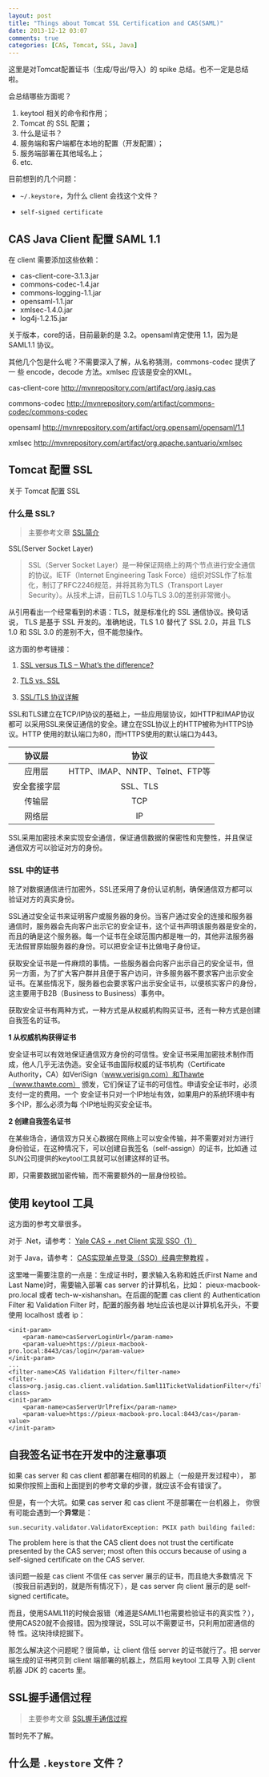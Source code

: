 ```yaml
---
layout: post
title: "Things about Tomcat SSL Certification and CAS(SAML)"
date: 2013-12-12 03:07
comments: true
categories: [CAS, Tomcat, SSL, Java]
---
```


这里是对Tomcat配置证书（生成/导出/导入）的 spike 总结。也不一定是总结
啦。

会总结哪些方面呢？

1. keytool 相关的命令和作用；
2. Tomcat 的 SSL 配置；
3. 什么是证书？
4. 服务端和客户端都在本地的配置（开发配置）；
5. 服务端部署在其他域名上；
6. etc.

目前想到的几个问题：
- `~/.keystore`，为什么 client 会找这个文件？

- `self-signed certificate`

## CAS Java Client 配置 SAML 1.1

在 client 需要添加这些依赖：

* cas-client-core-3.1.3.jar
* commons-codec-1.4.jar
* commons-logging-1.1.jar
* opensaml-1.1.jar
* xmlsec-1.4.0.jar
* log4j-1.2.15.jar

关于版本，core的话，目前最新的是 3.2。opensaml肯定使用 1.1，因为是
SAML1.1 协议。

其他几个包是什么呢？不需要深入了解，从名称猜测，commons-codec 提供了一
些 encode，decode 方法。xmlsec 应该是安全的XML。

cas-client-core
http://mvnrepository.com/artifact/org.jasig.cas

commons-codec
http://mvnrepository.com/artifact/commons-codec/commons-codec

opensaml
http://mvnrepository.com/artifact/org.opensaml/opensaml/1.1

xmlsec
http://mvnrepository.com/artifact/org.apache.santuario/xmlsec

## Tomcat 配置 SSL

关于 Tomcat 配置 SSL

### 什么是 SSL?

> 主要参考文章 [SSL简介](http://www.sunchis.com/html/java/javaweb/2010/0313/68.html)

SSL(Server Socket Layer)

> SSL（Server Socket Layer）是一种保证网络上的两个节点进行安全通信的协议。IETF（Internet Engineering Task Force）组织对SSL作了标准化，制订了RFC2246规范，并将其称为TLS（Transport Layer Security）。从技术上讲，目前TLS 1.0与TLS 3.0的差别非常微小。

从引用看出一个经常看到的术语：TLS，就是标准化的 SSL 通信协议。换句话说，
TLS 是基于 SSL 开发的。准确地说，TLS 1.0 替代了 SSL 2.0，并且 TLS 1.0
和 SSL 3.0 的差别不大，但不能忽操作。

这方面的参考链接：

1. [SSL versus TLS – What’s the difference?](http://luxsci.com/blog/ssl-versus-tls-whats-the-difference.html)

2. [TLS vs. SSL][tls_vs_ssl]

[tls_vs_ssl]: http://msdn.microsoft.com/en-us/library/windows/desktop/aa380515(v=vs.85).aspx

3. [SSL/TLS 协议详解](http://www.cnblogs.com/adforce/archive/2012/11/27/2790937.html)

SSL和TLS建立在TCP/IP协议的基础上，一些应用层协议，如HTTP和IMAP协议都可
以采用SSL来保证通信的安全。建立在SSL协议上的HTTP被称为HTTPS协议。HTTP
使用的默认端口为80，而HTTPS使用的默认端口为443。

协议层|协议
:---------:|:-------:
应用层|HTTP、IMAP、NNTP、Telnet、FTP等
安全套接字层|SSL、TLS
传输层|TCP
网络层|IP

SSL采用加密技术来实现安全通信，保证通信数据的保密性和完整性，并且保证
通信双方可以验证对方的身份。

### SSL 中的证书

除了对数据通信进行加密外，SSL还采用了身份认证机制，确保通信双方都可以
验证对方的真实身份。

SSL通过安全证书来证明客户或服务器的身份。当客户通过安全的连接和服务器
通信时，服务器会先向客户出示它的安全证书，这个证书声明该服务器是安全的，
而且的确是这个服务器。每一个证书在全球范围内都是唯一的，其他非法服务器
无法假冒原始服务器的身份。可以把安全证书比做电子身份证。

获取安全证书是一件麻烦的事情。一些服务器会向客户出示自己的安全证书，但
另一方面，为了扩大客户群并且便于客户访问，许多服务器不要求客户出示安全
证书。在某些情况下，服务器也会要求客户出示安全证书，以便核实客户的身份，
这主要用于B2B（Business to Business）事务中。

获取安全证书有两种方式，一种方式是从权威机构购买证书，还有一种方式是创建自我签名的证书。

**1 从权威机构获得证书**

安全证书可以有效地保证通信双方身份的可信性。安全证书采用加密技术制作而
成，他人几乎无法伪造。安全证书由国际权威的证书机构（Certificate
Authority，CA）如VeriSign（www.verisign.com）和Thawte（www.thawte.com）
颁发，它们保证了证书的可信性。申请安全证书时，必须支付一定的费用。一个
安全证书只对一个IP地址有效，如果用户的系统环境中有多个IP，那么必须为每
个IP地址购买安全证书。

**2 创建自我签名证书**

在某些场合，通信双方只关心数据在网络上可以安全传输，并不需要对对方进行
身份验证，在这种情况下，可以创建自我签名（self-assign）的证书，比如通
过SUN公司提供的keytool工具就可以创建这样的证书。

即，只需要数据加密传输，而不需要额外的一层身份校验。

## 使用 keytool 工具

这方面的参考文章很多。

对于 .Net，请参考：
[Yale CAS + .net Client 实现 SSO（1）](http://www.cnblogs.com/zhenyulu/archive/2013/01/22/2870838.html)

对于 Java，请参考：
[CAS实现单点登录（SSO）经典完整教程](http://blog.csdn.net/small_love/article/details/6664831)
。

这里唯一需要注意的一点是：生成证书时，要求输入名称和姓氏(First Name
and Last Name)时，需要输入部署 cas server 的计算机名，比如：
pieux-macbook-pro.local 或者 tech-w-xishanshan。在后面的配置 cas
client 的 Authentication Filter 和 Validation Filter 时，配置的服务器
地址应该也是以计算机名开头，不要使用 localhost 或者 ip：

```
<init-param>
    <param-name>casServerLoginUrl</param-name>
    <param-value>https://pieux-macbook-pro.local:8443/cas/login</param-value>
</init-param>
...
<filter-name>CAS Validation Filter</filter-name>
<filter-class>org.jasig.cas.client.validation.Saml11TicketValidationFilter</filter-class>
<init-param>
    <param-name>casServerUrlPrefix</param-name>
    <param-value>https://pieux-macbook-pro.local:8443/cas</param-value>
</init-param>
```

## 自我签名证书在开发中的注意事项

如果 cas server 和 cas client 都部署在相同的机器上（一般是开发过程中），
那如果你按照上面和上面提到的参考文章的步骤，就应该不会有错误了。

但是，有一个大坑。如果 cas server 和 cas client 不是部署在一台机器上，
你很有可能会遇到一个**异常**是：

```
sun.security.validator.ValidatorException: PKIX path building failed:
```

 The problem here is that the CAS client does not trust the
 certificate presented by the CAS server; most often this occurs
 because of using a self-signed certificate on the CAS server.

该问题一般是 cas client 不信任 cas server 展示的证书，而且绝大多数情况
下（按我目前遇到的，就是所有情况下），是 cas server 向 client 展示的是
self-signed certificate。

而且，使用SAML11的时候会报错（难道是SAML11也需要检验证书的真实性？），
使用CAS20就不会报错。因为按理说，SSL可以不需要证书，只利用加密通信的特
性。这块持续挖掘下。

那怎么解决这个问题呢？很简单，让 client 信任 server 的证书就行了。把
server 端生成的证书拷贝到 client 端部署的机器上，然后用 keytool 工具导
入到 client 机器 JDK 的 cacerts 里。

## SSL握手通信过程

> 主要参考文章 [SSL握手通信过程](http://www.sunchis.com/html/java/javaweb/2010/0313/68.html)

暂时先不了解。

## 什么是 `.keystore` 文件？

